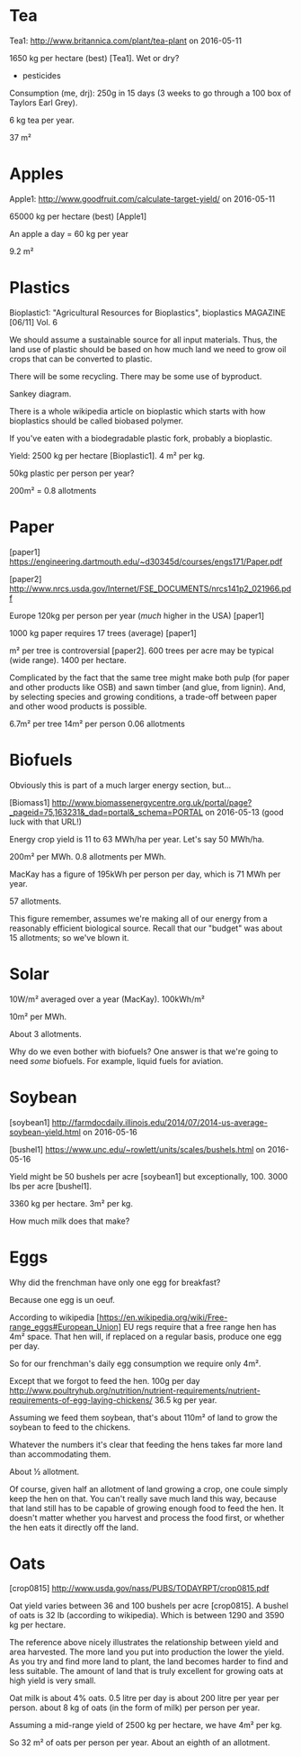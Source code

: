 # Tea

Tea1: http://www.britannica.com/plant/tea-plant on 2016-05-11

1650 kg per hectare (best) [Tea1]. Wet or dry?

+ pesticides

Consumption (me, drj): 250g in 15 days (3 weeks to go through a
100 box of Taylors Earl Grey).

6 kg tea per year.

37 m²


# Apples

Apple1: http://www.goodfruit.com/calculate-target-yield/ on 2016-05-11

65000 kg per hectare (best) [Apple1]

An apple a day = 60 kg per year

9.2 m²


# Plastics

Bioplastic1: "Agricultural Resources for Bioplastics", bioplastics MAGAZINE [06/11] Vol. 6

We should assume a sustainable source for all input materials.
Thus, the land use of plastic should be based on
how much land we need to grow
oil crops that can be converted to plastic.

There will be some recycling.
There may be some use of byproduct.

Sankey diagram.

There is a whole wikipedia article on bioplastic which starts
with how bioplastics should be called biobased polymer.

If you've eaten with a biodegradable plastic fork, probably a
bioplastic.

Yield: 2500 kg per hectare [Bioplastic1]. 4 m² per kg.

50kg plastic per person per year?

200m² = 0.8 allotments

# Paper

[paper1]
https://engineering.dartmouth.edu/~d30345d/courses/engs171/Paper.pdf

[paper2]
http://www.nrcs.usda.gov/Internet/FSE_DOCUMENTS/nrcs141p2_021966.pdf

Europe 120kg per person per year (_much_ higher in the USA)
[paper1]

1000 kg paper requires 17 trees (average) [paper1]

m² per tree is controversial [paper2]. 600 trees per acre may be
typical (wide range). 1400 per hectare.

Complicated by the fact that the same tree might make both pulp
(for paper and other products like OSB) and sawn timber (and
glue, from lignin).
And, by selecting species and growing conditions,
a trade-off between paper and other wood products is possible.

6.7m² per tree
14m² per person
0.06 allotments

# Biofuels

Obviously this is part of a much larger energy section, but...

[Biomass1]
http://www.biomassenergycentre.org.uk/portal/page?_pageid=75,163231&_dad=portal&_schema=PORTAL
on 2016-05-13 (good luck with that URL!)

Energy crop yield is 11 to 63 MWh/ha per year.
Let's say 50 MWh/ha.

200m² per MWh.
0.8 allotments per MWh.

MacKay has a figure of 195kWh per person per day,
which is 71 MWh per year.

57 allotments.

This figure remember, assumes we're making all of our energy from a
reasonably efficient biological source.
Recall that our "budget" was about 15 allotments;
so we've blown it.

# Solar

10W/m² averaged over a year (MacKay).
100kWh/m²

10m² per MWh.

About 3 allotments.

Why do we even bother with biofuels?
One answer is that we're going to need _some_ biofuels.
For example, liquid fuels for aviation.

# Soybean

[soybean1]
http://farmdocdaily.illinois.edu/2014/07/2014-us-average-soybean-yield.html
on 2016-05-16

[bushel1]
https://www.unc.edu/~rowlett/units/scales/bushels.html on 2016-05-16

Yield might be 50 bushels per acre [soybean1] but exceptionally,
100. 3000 lbs per acre [bushel1].

3360 kg per hectare.
3m² per kg.

How much milk does that make?

# Eggs

Why did the frenchman have only one egg for breakfast?

Because one egg is un oeuf.

According to wikipedia
[https://en.wikipedia.org/wiki/Free-range_eggs#European_Union]
EU regs require that a free range hen has 4m² space.
That hen will, if replaced on a regular basis,
produce one egg per day.

So for our frenchman's daily egg consumption we require only 4m².

Except that we forgot to feed the hen.
100g per day
http://www.poultryhub.org/nutrition/nutrient-requirements/nutrient-requirements-of-egg-laying-chickens/
36.5 kg per year.

Assuming we feed them soybean,
that's about 110m² of land to
grow the soybean to feed to the chickens.

Whatever the numbers it's clear that feeding the hens takes far
more land than accommodating them.

About ½ allotment.

Of course, given half an allotment of land growing a crop, one
coule simply keep the hen on that.
You can't really save much land this way,
because that land still has to be capable of
growing enough food to feed the hen.
It doesn't matter whether you harvest and process the food first,
or whether the hen eats it directly off the land.

# Oats

[crop0815] http://www.usda.gov/nass/PUBS/TODAYRPT/crop0815.pdf

Oat yield varies between 36 and 100 bushels per acre [crop0815].
A bushel of oats is 32 lb (according to wikipedia).
Which is between 1290 and 3590 kg per hectare.

The reference above nicely illustrates the relationship between
yield and area harvested.
The more land you put into production the lower the yield.
As you try and find more land to plant, the land becomes harder
to find and less suitable.
The amount of land that is truly excellent for growing oats at
high yield is very small.

Oat milk is about 4% oats.
0.5 litre per day is about 200 litre per year per person.
about 8 kg of oats (in the form of milk) per person per year.

Assuming a mid-range yield of 2500 kg per hectare, we have 4m²
per kg.

So 32 m² of oats per person per year. About an eighth of an
allotment.
